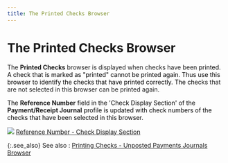 ```yaml
---
title: The Printed Checks Browser
---
```


# The Printed Checks Browser


The **Printed Checks** browser is  displayed when checks have been <font color="#000000" class="hcp2">printed. A check 
 that is marked as &quot;printed&quot; cannot be printed again. Thus use 
 this browser to identify the checks that have printed correctly. The che</font>cks  that are not selected in this browser can be printed again.


<font color="#000000" class="hcp2">The </font>**Reference Number**<font color="#000000" class="hcp2"> 
 field in the 'Check Display Section' 
 of the </font>**Payment/Receipt 
 Journal** <font color="#000000" class="hcp2">profile is updated with check 
 numbers of the checks that have been selected in this browser. </font>


![]({{site.acc_baseurl}}/img/lens.gif) [Reference  Number - Check Display Section]({{site.acc_baseurl}}/misc/the_check_display_section_manpmtjrnl_contents.html#reference_number)


{:.see_also}
See also
: [Printing  Checks - Unposted Payments Journals Browser]({{site.acc_baseurl}}/vendor-payments-and-refunds/payment-jrnl-proc/printing-checks/printing_checks_unposted_payment_journals_browser.html)
